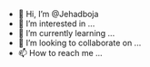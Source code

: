 - 👋 Hi, I’m @Jehadboja
- 👀 I’m interested in ...
- 🌱 I’m currently learning ...
- 💞️ I’m looking to collaborate on ...
- 📫 How to reach me ...

<!---
Jehadboja/Jehadboja is a ✨ special ✨ repository because its `README.md` (this file) appears on your GitHub profile.
You can click the Preview link to take a look at your changes.
--->
